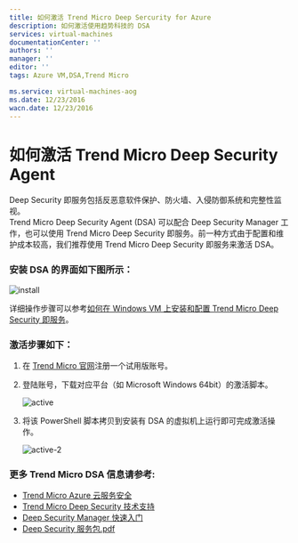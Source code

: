 ```yaml
---
title: 如何激活 Trend Micro Deep Sercurity for Azure
description: 如何激活使用趋势科技的 DSA 
services: virtual-machines
documentationCenter: ''
authors: ''
manager: ''
editor: ''
tags: Azure VM,DSA,Trend Micro

ms.service: virtual-machines-aog
ms.date: 12/23/2016
wacn.date: 12/23/2016
---
```


# 如何激活 Trend Micro Deep Security Agent

Deep Security 即服务包括反恶意软件保护、防火墙、入侵防御系统和完整性监视。  
Trend Micro Deep Security Agent (DSA) 可以配合 Deep Security Manager 工作，也可以使用 Trend Micro Deep Security 即服务。前一种方式由于配置和维护成本较高，我们推荐使用 Trend Micro Deep Security 即服务来激活 DSA。

### 安装 DSA 的界面如下图所示： ###

![install](./media/aog-virtual-machines-howto-activate-dsa/install.png)

详细操作步骤可以参考[如何在 Windows VM 上安装和配置 Trend Micro Deep Security 即服务](./virtual-machines/virtual-machines-windows-classic-install-trend.md)。

### 激活步骤如下： ###

1. 在 [Trend Micro 官网](https://app.deepsecurity.trendmicro.com/SignUp.screen)注册一个试用版账号。
2. 登陆账号，下载对应平台（如 Microsoft Windows 64bit）的激活脚本。

    ![active](./media/aog-virtual-machines-howto-activate-dsa/active.png)

3. 将该 PowerShell 脚本拷贝到安装有 DSA 的虚拟机上运行即可完成激活操作。

    ![active-2](./media/aog-virtual-machines-howto-activate-dsa/active-2.png)

### 更多 Trend Micro DSA 信息请参考: ###

- [Trend Micro Azure 云服务安全](http://www.trendmicro.com/azure/)  
- [Trend Micro Deep Security 技术支持](https://help.deepsecurity.trendmicro.com/welcome.html)  
- [Deep Security Manager 快速入门](https://help.deepsecurity.trendmicro.com/azure-marketplace-getting-started-with-deep-security.html)  
- [Deep Security 服务包.pdf](http://docs.trendmicro.com/all/ent/ds/v9.6_sp1/en-us/Deep_Security_96_SP1_Admin_Guide_EN.pdf)